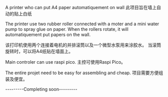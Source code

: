 A printer who can put A4 paper automatiquement on wall
此项目旨在墙上自动的贴上白纸

The printer use two rubber roller connected with a moter and a mini water pump to spray glue on paper.
When the rollers rotate, it will automatiquement put papers on the wall.

该打印机使用两个连接着电机的并排滚筒以及一个微型水泵用来涂胶水。
当滚筒旋转时，可以将A4纸贴在墙面上。

Main controler can use raspi pico.
主控可使用Raspi Pico。

The entire projet need to be easy for assembling and cheap.
项目需要方便组装及便宜。



---------Completing soon---------
